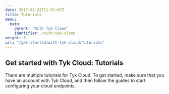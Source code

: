 ```yaml
---
date: 2017-03-22T11:52:07Z
title: Tutorials
menu:
  main:
    parent: "With Tyk Cloud"
    identifier: /with-tyk-cloud
weight: 5
url: "/get-started/with-tyk-cloud/tutorials"
---
```


## Get started with Tyk Cloud: Tutorials

There are multiple tutorials for Tyk Cloud. To get started, make sure that you have an account with Tyk Cloud, and then follow the guides to start configuring your cloud endpoints.

